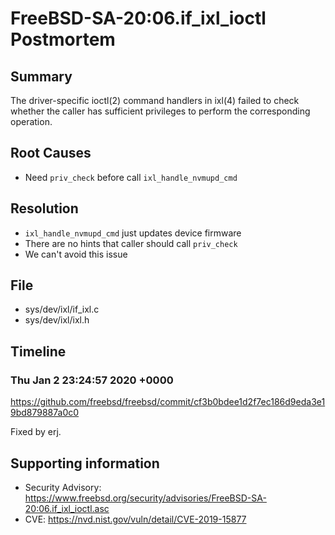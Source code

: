 # FreeBSD-SA-20:06.if_ixl_ioctl Postmortem

## Summary

The driver-specific ioctl(2) command handlers in ixl(4) failed to check whether the caller has sufficient privileges to perform the corresponding operation.

## Root Causes

* Need `priv_check` before call `ixl_handle_nvmupd_cmd`

## Resolution

* `ixl_handle_nvmupd_cmd` just updates device firmware
* There are no hints that caller should call `priv_check`
* We can't avoid this issue

## File

* sys/dev/ixl/if_ixl.c
* sys/dev/ixl/ixl.h

## Timeline

### Thu Jan 2 23:24:57 2020 +0000

https://github.com/freebsd/freebsd/commit/cf3b0bdee1d2f7ec186d9eda3e19bd879887a0c0

Fixed by erj.

## Supporting information

* Security Advisory: https://www.freebsd.org/security/advisories/FreeBSD-SA-20:06.if_ixl_ioctl.asc
* CVE: https://nvd.nist.gov/vuln/detail/CVE-2019-15877
